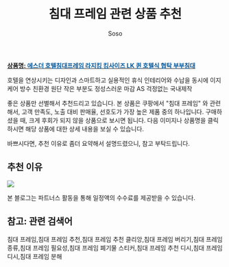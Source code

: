 ﻿---
layout: post
title:  "침대 프레임 관련 상품 추천"
author: Soso
categories: [ 가구/인테리어 ]
tags: [침대 프레임,침대 프레임 추천,침대 프레임 추천 클리앙,침대 프레임 버리기,침대 프레임 종류,침대 프레임 필요성,침대 프레임 폐기물 스티커,침대 프레임 추천 디시,침대 프레임 디시,침대 프레임 분해]
image: https://ads-partners.coupang.com/image1/c_igFO32nIOpA-qNc5vAWJgSHLT8oEh_BHjHxQYVfOpDyF7SEVcYY8BmnE84R63R3brytF7vJ6yHrbAFrzuMXQ06BlXaq_CiE5MEBVlESseHUuwgIW7smlruHcXhK6LohTx2vpwTLzxpwxDuF8UoI2JQmbm9X-cnGKX03lo8YzAn84GFeeuytfGCdl7Wg4BryzjOATR7JfnlX5hoxPfM08NgFPbamSpQWJSWfi559C7B2i8VlStWCZPntGsv5ap8xuMWWIQLUHGpLY9Lw3E6e0FVZ5kanhW7d7F9Lzw-dkeaENpb 
description: "쿠팡에서 침대 프레임 관련 상품으로 가장 고객 선호도가 높은 제품 중 하나입니다."
---

<a href="https://link.coupang.com/re/AFFSDP?lptag=AF5673682&pageKey=7385186691&itemId=19081770990&vendorItemId=86204113009&traceid=V0-153-7c3acaf3d1d1b4bb&clickBeacon=5pfReSIh7cifJXWmB7L2V9WKQtzj81XlAEb69K%2FMwjPXWaOfMSmHmcSUOQNsBEp4vm%2FpDe3m0qYcU%2FfvDY%2BGPi%2FF0j0IBXIoOdofuI5lo7yM4WLy1ae8bVUNdskdV022DSSGHtZFWSsFdVp0Ie8YpAqgEVsyOIrdb%2BpJR88A%2B8YU7wID5CJ7Du%2FfImyH3dvjnkwpWVe18940wVBqLPFCLQpUyK%2BdW1HgtdTd1tguy%2FgeHZLCIhYd%2FL7woTLknUhfgk5wHMaFclptYYELInPaEjXEqt3rqQ0lYbcIVyhDuSd5JhHNoWYE139UHxw9y3YmmZr7N0%2Fa7zQcaCZ3h3vmHDncVACVZ8S6j9y4ABaJQ2HvL8bk7%2FguSIVzJbdgcdnEHatkHMjlqOdPCnjOG3ADxAqqDsWiCwDzUCvSW9sHB37oxIMHOLmuPEa9bVSuoSpX9jdGi3HHoXvbCryI1w5sQI3C2bwvBBUAwi0ngaAth5R1QqQwojjfofpTYOPv1c3lUebYhZO1sgWadFG6kAVjNgY1Z%2BhDM6rmVBI4OOMLsFojuD8cOxnDhVn6PXKTkDAeOKmvB22zm3WdrucNpfObUTAomAc%2FO3ECVYvYnUb86b029BK%2FQO0ZvNSrSufaq7tnEZ8uOPqkG%2FimHBQChT3Y9MsMED8oJHT2yFkaVuOWcH2p0mGpXEAEs%2BwnTTfmDHrJmtuj37NmjrDObDXeJOlMogJyy50CZGNHyXZKigM9cXcbGnL9%2FTvjP%2FC7Pp6EyFCJRklK%2FLjcgYh%2BC6f86BcFz42EsTzrPX6SYQSogSh2UbDsGsc0Zmuinwfrg7jhcNlsDFo2muobKW0557tlXLswj%2BaxBjpBcyRLDWJbc3bgno%2BzH%2BRRttXcbsRXzS1urgdk&requestid=20231102082550267107378362&token=31850C%7CMIXED"><b>상품명: <font color='#01579B'>에스더 호텔침대프레임 라지킹 킹사이즈 LK 퀸 호텔식 협탁 부부침대</font></b></a>

호텔을 연상시키는 디자인과
스마트하고 실용적인 휴식
인테리어와 수납을 동시에 
이지케어 방수
친환경 원단
작은 부분도 정성스러운 마감
AS 걱정없는 국내제작


좋은 상품만 선별해서 추천드리고 있습니다.
본 상품은 쿠팡에서 "침대 프레임" 와 관련해서, 고객 만족도, 노출 대비 판매율, 선호도가 가장 높은 제품 중의 하나입니다.
구매하셨을 때, 크게 후회가 되지 않을 상품으로 보시면 됩니다. 
다음 이미지나 상품명을 클릭하시면 해당 상품에 대한 상세 내용을 보실 수 있습니다.

바쁘시다면, 추천 이유로 좀더 요약해서 설명드렸으니, 참고 부탁드립니다.

## 추천 이유 

<a href="https://link.coupang.com/re/AFFSDP?lptag=AF5673682&pageKey=7385186691&itemId=19081770990&vendorItemId=86204113009&traceid=V0-153-7c3acaf3d1d1b4bb&clickBeacon=5pfReSIh7cifJXWmB7L2V9WKQtzj81XlAEb69K%2FMwjPXWaOfMSmHmcSUOQNsBEp4vm%2FpDe3m0qYcU%2FfvDY%2BGPi%2FF0j0IBXIoOdofuI5lo7yM4WLy1ae8bVUNdskdV022DSSGHtZFWSsFdVp0Ie8YpAqgEVsyOIrdb%2BpJR88A%2B8YU7wID5CJ7Du%2FfImyH3dvjnkwpWVe18940wVBqLPFCLQpUyK%2BdW1HgtdTd1tguy%2FgeHZLCIhYd%2FL7woTLknUhfgk5wHMaFclptYYELInPaEjXEqt3rqQ0lYbcIVyhDuSd5JhHNoWYE139UHxw9y3YmmZr7N0%2Fa7zQcaCZ3h3vmHDncVACVZ8S6j9y4ABaJQ2HvL8bk7%2FguSIVzJbdgcdnEHatkHMjlqOdPCnjOG3ADxAqqDsWiCwDzUCvSW9sHB37oxIMHOLmuPEa9bVSuoSpX9jdGi3HHoXvbCryI1w5sQI3C2bwvBBUAwi0ngaAth5R1QqQwojjfofpTYOPv1c3lUebYhZO1sgWadFG6kAVjNgY1Z%2BhDM6rmVBI4OOMLsFojuD8cOxnDhVn6PXKTkDAeOKmvB22zm3WdrucNpfObUTAomAc%2FO3ECVYvYnUb86b029BK%2FQO0ZvNSrSufaq7tnEZ8uOPqkG%2FimHBQChT3Y9MsMED8oJHT2yFkaVuOWcH2p0mGpXEAEs%2BwnTTfmDHrJmtuj37NmjrDObDXeJOlMogJyy50CZGNHyXZKigM9cXcbGnL9%2FTvjP%2FC7Pp6EyFCJRklK%2FLjcgYh%2BC6f86BcFz42EsTzrPX6SYQSogSh2UbDsGsc0Zmuinwfrg7jhcNlsDFo2muobKW0557tlXLswj%2BaxBjpBcyRLDWJbc3bgno%2BzH%2BRRttXcbsRXzS1urgdk&requestid=20231102082550267107378362&token=31850C%7CMIXED"><img src="http://image1.coupangcdn.com/image/vendor_inventory/3c02/023296cb1b9b2c37f7b9ccb1a1960f44d2fff0d2343fa6465af0595a8d49.jpg"></a> 

본 블로그는 파트너스 활동을 통해 일정액의 수수료를 제공받을 수 있습니다.

## 참고: 관련 검색어    
침대 프레임,침대 프레임 추천,침대 프레임 추천 클리앙,침대 프레임 버리기,침대 프레임 종류,침대 프레임 필요성,침대 프레임 폐기물 스티커,침대 프레임 추천 디시,침대 프레임 디시,침대 프레임 분해



